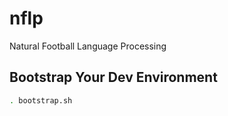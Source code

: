 # nflp
Natural Football Language Processing

## Bootstrap Your Dev Environment
```bash
. bootstrap.sh
```
